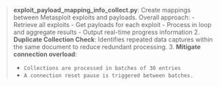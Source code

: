 > **exploit_payload_mapping_info_collect.py**: Create mappings between Metasploit exploits and payloads.
> Overall approach:
    - Retrieve all exploits
    - Get payloads for each exploit
    - Process in loop and aggregate results
    - Output real-time progress information
> 2. **Duplicate Collection Check**: Identifies repeated data captures within the same document to reduce redundant processing.
> 3. **Mitigate connection overload**:
>  - `Collections are processed in batches of 30 entries`
>  - `A connection reset pause is triggered between batches.`
